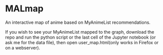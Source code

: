 # MALmap
An interactive map of anime based on MyAnimeList recommendations.

If you wish to see your MyAnimeList mapped to the graph, download the repo and run the python script or the last cell of the Jupyter notebook (or ask me for the data file), then open user_map.html(only works in Firefox or on a webserver).

